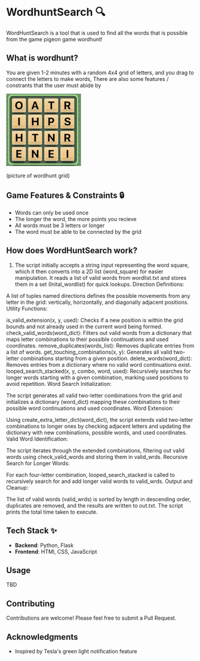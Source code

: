 # WordhuntSearch 🔍

WordHuntSearch is a tool that is used to find all the words that is possible from the game pigeon game wordhunt!

## What is wordhunt?

You are given 1-2 minutes with a random 4x4 grid of letters, and you drag to connect the letters to make words, There are also some features / constrants that the user must abide by


<img src="./js/wordhunt.jpg" alt="drawing" width="200"/>

(picture of wordhunt grid)

## Game Features & Constraints 🔒

- Words can only be used once
- The longer the word, the more points you recieve
- All words must be 3 letters or longer
- The word must be able to be connected by the grid


## How does WordHuntSearch work?

1. The script initially accepts a string input representing the word square, which it then converts into a 2D list (word_square) for easier manipulation.
It reads a list of valid words from wordlist.txt and stores them in a set (Inital_wordlist) for quick lookups.
Direction Definitions:

A list of tuples named directions defines the possible movements from any letter in the grid: vertically, horizontally, and diagonally adjacent positions.
Utility Functions:

is_valid_extension(x, y, used): Checks if a new position is within the grid bounds and not already used in the current word being formed.
check_valid_words(word_dict): Filters out valid words from a dictionary that maps letter combinations to their possible continuations and used coordinates.
remove_duplicates(words_list): Removes duplicate entries from a list of words.
get_touching_combinations(x, y): Generates all valid two-letter combinations starting from a given position.
delete_words(word_dict): Removes entries from a dictionary where no valid word continuations exist.
looped_search_stacked(x, y, combo, word, used): Recursively searches for longer words starting with a given combination, marking used positions to avoid repetition.
Word Search Initialization:

The script generates all valid two-letter combinations from the grid and initializes a dictionary (word_dict) mapping these combinations to their possible word continuations and used coordinates.
Word Extension:

Using create_extra_letter_dict(word_dict), the script extends valid two-letter combinations to longer ones by checking adjacent letters and updating the dictionary with new combinations, possible words, and used coordinates.
Valid Word Identification:

The script iterates through the extended combinations, filtering out valid words using check_valid_words and storing them in valid_wrds.
Recursive Search for Longer Words:

For each four-letter combination, looped_search_stacked is called to recursively search for and add longer valid words to valid_wrds.
Output and Cleanup:

The list of valid words (valid_wrds) is sorted by length in descending order, duplicates are removed, and the results are written to out.txt.
The script prints the total time taken to execute.


## Tech Stack ✨

- **Backend**: Python, Flask
- **Frontend**: HTMl, CSS, JavaScript

## Usage

TBD

## Contributing

Contributions are welcome! Please feel free to submit a Pull Request.

## Acknowledgments

- Inspired by Tesla's green light notification feature
